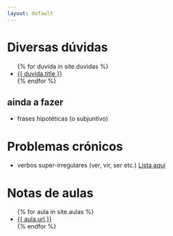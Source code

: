 ```yaml
---
layout: default
---
```


# Diversas dúvidas 



<ul>
  {% for duvida in site.duvidas %}
    <li>
      <a href="{{ duvida.url }}">{{ duvida.title }}</a> 
    </li>
  {% endfor %}
</ul>

## ainda a fazer

- frases hipotéticas (o subjuntivo)


# Problemas crónicos
 
- verbos super-irregulares (ver, vir, ser etc.) <a href="/verbs"> Lista aqui </a> 
 

# Notas de aulas

 <ul>
  {% for aula in site.aulas %}
    <li>
      <a href="{{ aula.url }}">{{ aula.url }}</a> 
    </li>
  {% endfor %}
</ul>
